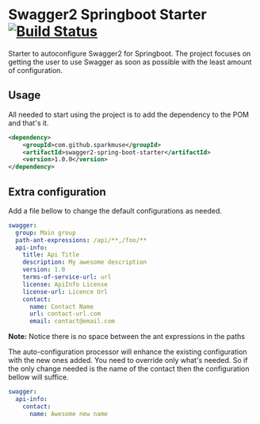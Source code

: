 
# Swagger2 Springboot Starter [![Build Status](https://travis-ci.org/sparkmuse/swagger2-spring-boot-starter.svg?branch=master)](https://travis-ci.org/sparkmuse/swagger2-spring-boot-starter)

Starter to autoconfigure Swagger2 for Springboot. The project focuses on getting the user to use Swagger as soon as possible with the least amount of configuration. 

## Usage

All needed to start using the project is to add the dependency to the POM and that's it.


```xml
<dependency>
    <groupId>com.github.sparkmuse</groupId>
    <artifactId>swagger2-spring-boot-starter</artifactId>
    <version>1.0.0</version>
</dependency>
```

## Extra configuration

Add a file bellow to change the default configurations as needed. 

```yaml
swagger:
  group: Main group
  path-ant-expressions: /api/**,/foo/**
  api-info:
    title: Api Title
    description: My awesome description
    version: 1.0
    terms-of-service-url: url
    license: ApiInfo License
    license-url: Licence Url
    contact:
      name: Contact Name
      url: contact-url.com
      email: contact@email.com
```
**Note:** Notice there is no space between the ant expressions in the paths

The auto-configuration processor will enhance the existing configuration with the new ones added. You need to override only what's needed.
So if the only change needed is the name of the contact then the configuration bellow will suffice.

```yaml
swagger:
  api-info:
    contact:
      name: Awesome new name
```

